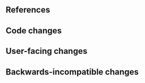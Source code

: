 <!--
Thank you for contributing to Jupyter AI! Please fill out the following items to submit a pull request.
See the contributing guidelines for more information:
https://github.com/jupyterlab/jupyterlab/blob/main/CONTRIBUTING.md
-->

## References

<!-- Note issue numbers this pull request addresses (should be at least one, see contributing guidelines above). -->

<!-- Note any other pull requests that address this issue and how this pull request is different. -->

## Code changes

<!-- Describe the code changes and how they address the issue. -->

## User-facing changes

<!-- Describe any visual or user interaction changes and how they address the issue. -->

<!-- For visual changes, include before and after screenshots or GIF/mp4/other video demo here. -->

## Backwards-incompatible changes

<!-- Describe any backwards-incompatible changes to JupyterAI public APIs. -->
